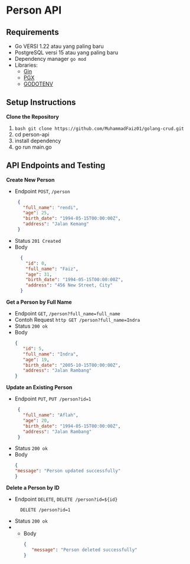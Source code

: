 # Person API

## Requirements

- Go VERSI 1.22 atau yang paling baru
- PostgreSQL versi 15 atau yang paling baru
- Dependency manager `go mod`
- Libraries:
  - [Gin](https://github.com/gin-gonic/gin)
  - [PGX](https://github.com/jackc/pgx)
  - [GODOTENV](https://github.com/joho/godotenv)

## Setup Instructions
**Clone the Repository**
1.  ```bash git clone https://github.com/MuhammadFaiz01/golang-crud.git```
2. cd person-api
3. install dependency
4. go run main.go

## API Endpoints and Testing
**Create New Person**
- Endpoint `POST`, `/person`
   ```json
    {
      "full_name": "rendi",
      "age": 25,
      "birth_date": "1994-05-15T00:00:00Z",
      "address": "Jalan Kemang"
    }
    ```
- Status `201 Created`
- Body
  ```json
    {
      "id": 0,
      "full_name": "Faiz",
      "age": 31,
      "birth_date": "1994-05-15T00:00:00Z",
      "address": "456 New Street, City"
    }
  ```

**Get a Person by Full Name**
  - Endpoint `GET`, `/person?full_name=full_name`
  - Contoh Request `http GET /person?full_name=Indra`
  - Status `200 ok`
  - Body
     ```json
    {
        "id": 5,
        "full_name": "Indra",
        "age": 19,
        "birth_date": "2005-10-15T00:00:00Z",
        "address": "Jalan Rambang"
    }
    ```
**Update an Existing Person**
- Endpoint `PUT`, `PUT /person?id=1`
   ```json
    {
      "full_name": "Aflah",
      "age": 20,
      "birth_date": "1994-05-15T00:00:00Z",
      "address": "Jalan Rambang"
    }
    ```
- Status `200 ok`
- Body
     ```json
    {
     "message": "Person updated successfully"
    }
  ```
     
**Delete a Person by ID**
- Endpoint `DELETE`, `DELETE /person?id=${id}`
    ```URL
      DELETE /person?id=1
    ```
- Status `200 ok`
- - Body
     ```json
    {
        "message": "Person deleted successfully"
    }
    ```
